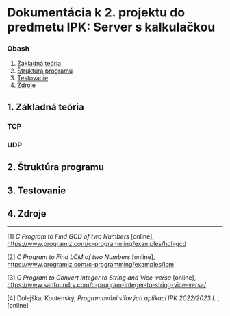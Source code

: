 # Dokumentácia k 2. projektu do predmetu IPK: Server s kalkulačkou

### Obash

1. [Základná teória](#basic_theory)
2. [Štruktúra programu](#program_structure)
3. [Testovanie](#testing)
4. [Zdroje](#sources)

## <a id="basic_theory">1. Základná teória</a>

### TCP

### UDP

## <a id="program_structure">2. Štruktúra programu</a>

## <a id="testing">3. Testovanie</a>

## <a id="sources">4. Zdroje</a>

<hr>

<a id="1">[1]</a> _C Program to Find GCD of two Numbers_ \[online\], https://www.programiz.com/c-programming/examples/hcf-gcd

<a id="2">[2]</a> _C Program to Find LCM of two Numbers_ \[online\], https://www.programiz.com/c-programming/examples/lcm

<a id="3">[3]</a> _C Program to Convert Integer to String and Vice-versa_ \[online\], https://www.sanfoundry.com/c-program-integer-to-string-vice-versa/

<a id="4">[4]</a> Dolejška, Koutenský, _Programování síťových aplikací IPK 2022/2023 L_ , \[online\]
